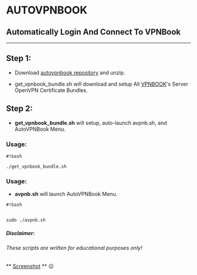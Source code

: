 # AUTOVPNBOOK #
## Automatically Login And Connect To VPNBook ##
***

## Step 1: ##
* Download [autovpnbook repository](https://bitbucket.org/ruped24/autovpnbook/get/f78c211260b3.zip) and unzip.

* get_vpnbook_bundle.sh will download and setup All [VPNBOOK](https://www.vpnbook.com/freevpn)'s Server OpenVPN Certificate Bundles.

## Step 2: ##
* **get_vpnbook_bundle.sh** will setup, auto-launch avpnb.sh, and AutoVPNBook Menu.
### Usage: ###
```
#!bash

./get_vpnbook_bundle.sh
```

### Usage: ###


* **avpnb.sh** will launch AutoVPNBook Menu.

```
#!bash


sudo ./avpnb.sh
```

 



##### Disclaimer: ######

###### These scripts are written for educational purposes only!

** [Screenshot](https://drive.google.com/open?id=0B79r4wTVj-CZMlBhTnRwTUxUdDA) ** :wink:
